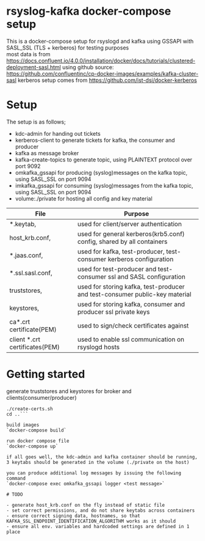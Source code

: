 # rsyslog-kafka docker-compose setup

This is a docker-compose setup for rsyslogd and kafka using GSSAPI with SASL_SSL (TLS + kerberos) for testing purposes  
most data is from https://docs.confluent.io/4.0.0/installation/docker/docs/tutorials/clustered-deployment-sasl.html
using github source: https://github.com/confluentinc/cp-docker-images/examples/kafka-cluster-sasl
kerberos setup comes from https://github.com/ist-dsi/docker-kerberos

# Setup

The setup is as follows;
- kdc-admin             for handing out tickets
- kerberos-client       to generate tickets for kafka, the consumer and producer
- kafka                 as message broker
- kafka-create-topics   to generate topic, using PLAINTEXT protocol over port 9092
- omkafka_gssapi        for producing (syslog)messages on the kafka topic, using SASL_SSL on port 9094
- imkafka_gssapi        for consuming (syslog)messages from the kafka topic, using SASL_SSL on port 9094
- volume:./private      for hosting all config and key material

File                            | Purpose
----                            | -------
*.keytab,                       | used for client/server authentication
host_krb.conf,                  | used for general kerberos(krb5.conf) config, shared by all containers 
*.jaas.conf,                    | used for kafka, test-producer, test-consumer kerberos configuration
*.ssl.sasl.conf,                | used for test-producer and test-consumer ssl and SASL configuration
truststores,                    | used for storing kafka, test-producer and test-consumer public-key material
keystores,                      | used for storing kafka, consumer and producer ssl private keys
ca*.crt certificate(PEM)        | used to sign/check certificates against 
client *.crt certificates(PEM)  | used to enable ssl communication on rsyslogd hosts

# Getting started

generate truststores and keystores for broker and clients(consumer/producer)  

```cd private  
./create-certs.sh  
cd ..```  
 
build images  
`docker-compose build`  
 
run docker compose file  
`docker-compose up`  
 
if all goes well, the kdc-admin and kafka container should be running, 3 keytabs should be generated in the volume (./private on the host)  
 
you can produce additional log messages by issuing the following command  
`docker-compose exec omkafka_gssapi logger <test message>`  

# TODO

- generate host_krb.conf on the fly instead of static file
- set correct permissions, and do not share keytabs across containers
- ensure correct signing data, hostnames, so that KAFKA_SSL_ENDPOINT_IDENTIFICATION_ALGORITHM works as it should
- ensure all env. variables and hardcoded settings are defined in 1 place
